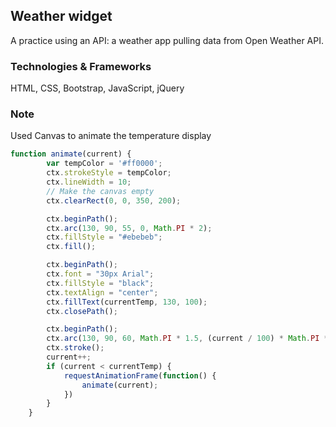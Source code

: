 ## Weather widget
A practice using an API: a weather app pulling data from Open Weather API. 
### Technologies & Frameworks 
HTML, CSS, Bootstrap, JavaScript, jQuery
### Note
Used Canvas to animate the temperature display 
```javascript
function animate(current) {	
		var tempColor = '#ff0000';
		ctx.strokeStyle = tempColor;
		ctx.lineWidth = 10;
		// Make the canvas empty 
		ctx.clearRect(0, 0, 350, 200);

		ctx.beginPath();
		ctx.arc(130, 90, 55, 0, Math.PI * 2);
		ctx.fillStyle = "#ebebeb";
		ctx.fill();

		ctx.beginPath();
		ctx.font = "30px Arial";
		ctx.fillStyle = "black";
		ctx.textAlign = "center";
		ctx.fillText(currentTemp, 130, 100);
		ctx.closePath();

		ctx.beginPath();
		ctx.arc(130, 90, 60, Math.PI * 1.5, (current / 100) * Math.PI * 2 + (Math.PI * 1.5));
		ctx.stroke();
		current++;
		if (current < currentTemp) {
			requestAnimationFrame(function() {
				animate(current);
			})
		}
	}
 ```
